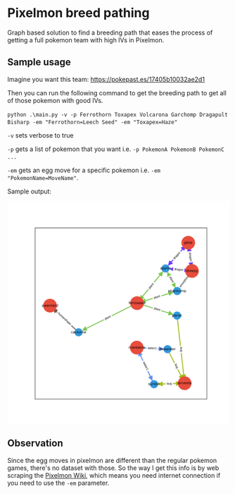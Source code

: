 # Pixelmon breed pathing
Graph based solution to find a breeding path that eases the process of getting a full pokemon team with high IVs in Pixelmon.

## Sample usage
Imagine you want this team: https://pokepast.es/17405b10032ae2d1

Then you can run the following command to get the breeding path to get all of those pokemon with good IVs.

``python .\main.py -v -p Ferrothorn Toxapex Volcarona Garchomp Dragapult Bisharp -em "Ferrothorn=Leech Seed" -em "Toxapex=Haze"``

``-v`` sets verbose to true

``-p`` gets a list of pokemon that you want i.e. ``-p PokemonA PokemonB PokemonC ...``

``-em`` gets an egg move for a specific pokemon i.e. ``-em "PokemonName=MoveName"``.

Sample output:

<img src="plots/breed_path.png" width=760/>

## Observation
Since the egg moves in pixelmon are different than the regular pokemon games, there's no dataset with those. So the way I get this info is by web scraping the [Pixelmon Wiki](https://pixelmonmod.com/wiki/), which means you need internet connection if you need to use the ``-em`` parameter.
